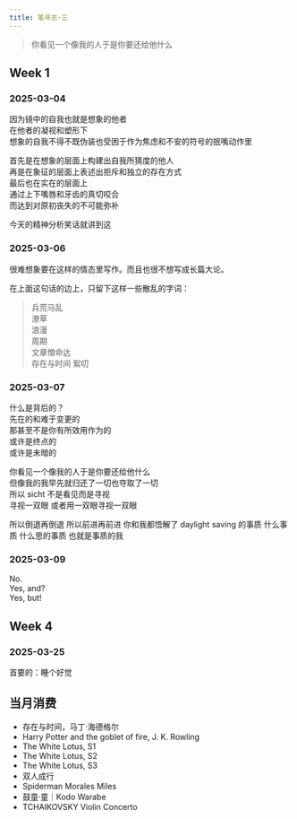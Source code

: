 ```yaml
---
title: 笔寻志·三
---
```


> 你看见一个像我的人于是你要还给他什么<!--more-->

## Week 1

### 2025-03-04

因为镜中的自我也就是想象的他者  
在他者的凝视和塑形下  
想象的自我不得不既伪装也受困于作为焦虑和不安的符号的抿嘴动作里

首先是在想象的层面上构建出自我所猜度的他人  
再是在象征的层面上表述出拒斥和独立的存在方式  
最后也在实在的层面上  
通过上下嘴唇和牙齿的真切咬合  
而达到对原初丧失的不可能弥补

今天的精神分析笑话就讲到这

### 2025-03-06

很难想象要在这样的情态里写作。而且也很不想写成长篇大论。

在上面这句话的边上，只留下这样一些散乱的字词：  
> 兵荒马乱  
> 潦草  
> 浪漫  
> 周期  
> 文章憎命达  
> 存在与时间 絮叨

### 2025-03-07

什么是背后的？  
先在的和难于变更的  
那甚至不是你有所效用作为的  
或许是终点的  
或许是未暗的

你看见一个像我的人于是你要还给他什么  
但像我的我早先就归还了一切也夺取了一切  
所以 sicht 不是看见而是寻视  
寻视一双眼 或者用一双眼寻视一双眼

所以倒退再倒退 所以前进再前进
你和我都悟解了 daylight saving 的事质
什么事质 什么思的事质
也就是事质的我

### 2025-03-09

No.  
Yes, and?  
Yes, but!

## Week 4

### 2025-03-25

首要的：睡个好觉

## 当月消费

* 存在与时间，马丁·海德格尔
* Harry Potter and the goblet of fire, J. K. Rowling
* The White Lotus, S1
* The White Lotus, S2
* The White Lotus, S3
* 双人成行
* Spiderman Morales Miles
* 鼓童·童｜Kodo Warabe
* TCHAIKOVSKY Violin Concerto
